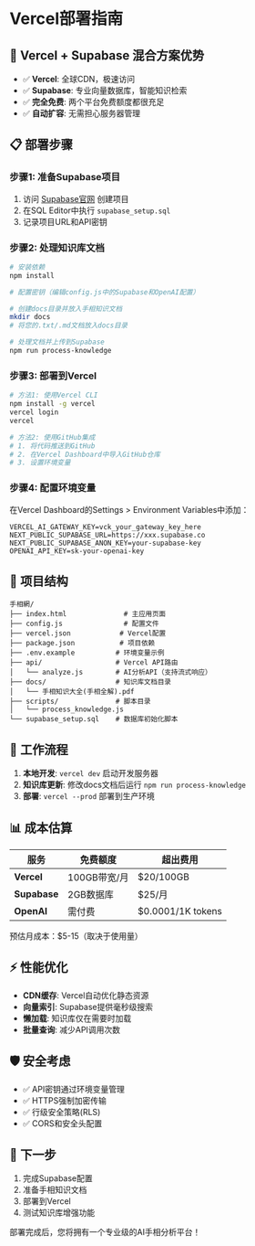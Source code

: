 # Vercel部署指南

## 🚀 Vercel + Supabase 混合方案优势

- ✅ **Vercel**: 全球CDN，极速访问
- ✅ **Supabase**: 专业向量数据库，智能知识检索
- ✅ **完全免费**: 两个平台免费额度都很充足
- ✅ **自动扩容**: 无需担心服务器管理

## 📋 部署步骤

### 步骤1: 准备Supabase项目

1. 访问 [Supabase官网](https://supabase.com) 创建项目
2. 在SQL Editor中执行 `supabase_setup.sql`
3. 记录项目URL和API密钥

### 步骤2: 处理知识库文档

```bash
# 安装依赖
npm install

# 配置密钥（编辑config.js中的Supabase和OpenAI配置）

# 创建docs目录并放入手相知识文档
mkdir docs
# 将您的.txt/.md文档放入docs目录

# 处理文档并上传到Supabase
npm run process-knowledge
```

### 步骤3: 部署到Vercel

```bash
# 方法1: 使用Vercel CLI
npm install -g vercel
vercel login
vercel

# 方法2: 使用GitHub集成
# 1. 将代码推送到GitHub
# 2. 在Vercel Dashboard中导入GitHub仓库
# 3. 设置环境变量
```

### 步骤4: 配置环境变量

在Vercel Dashboard的Settings > Environment Variables中添加：

```
VERCEL_AI_GATEWAY_KEY=vck_your_gateway_key_here
NEXT_PUBLIC_SUPABASE_URL=https://xxx.supabase.co  
NEXT_PUBLIC_SUPABASE_ANON_KEY=your-supabase-key
OPENAI_API_KEY=sk-your-openai-key
```

## 📁 项目结构

```
手相網/
├── index.html              # 主应用页面
├── config.js               # 配置文件
├── vercel.json            # Vercel配置
├── package.json           # 项目依赖
├── .env.example          # 环境变量示例
├── api/                  # Vercel API路由
│   └── analyze.js        # AI分析API（支持流式响应）
├── docs/                 # 知识库文档目录
│   └── 手相知识大全(手相全解).pdf
├── scripts/              # 脚本目录
│   └── process_knowledge.js
└── supabase_setup.sql    # 数据库初始化脚本
```

## 🔧 工作流程

1. **本地开发**: `vercel dev` 启动开发服务器
2. **知识库更新**: 修改docs文档后运行 `npm run process-knowledge`
3. **部署**: `vercel --prod` 部署到生产环境

## 📊 成本估算

| 服务 | 免费额度 | 超出费用 |
|------|----------|----------|
| **Vercel** | 100GB带宽/月 | $20/100GB |
| **Supabase** | 2GB数据库 | $25/月 |
| **OpenAI** | 需付费 | $0.0001/1K tokens |

预估月成本：$5-15（取决于使用量）

## ⚡ 性能优化

- **CDN缓存**: Vercel自动优化静态资源
- **向量索引**: Supabase提供毫秒级搜索
- **懒加载**: 知识库仅在需要时加载
- **批量查询**: 减少API调用次数

## 🛡️ 安全考虑

- ✅ API密钥通过环境变量管理
- ✅ HTTPS强制加密传输
- ✅ 行级安全策略(RLS)
- ✅ CORS和安全头配置

## 🎯 下一步

1. 完成Supabase配置
2. 准备手相知识文档
3. 部署到Vercel
4. 测试知识库增强功能

部署完成后，您将拥有一个专业级的AI手相分析平台！